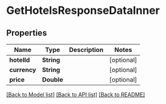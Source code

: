 # GetHotelsResponseDataInner

## Properties
Name | Type | Description | Notes
------------ | ------------- | ------------- | -------------
**hotelId** | **String** |  | [optional] 
**currency** | **String** |  | [optional] 
**price** | **Double** |  | [optional] 

[[Back to Model list]](../README.md#models) [[Back to API list]](../README.md#api-endpoints) [[Back to README]](../README.md)


